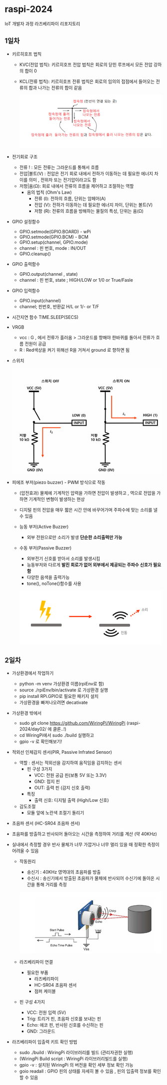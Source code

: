 # raspi-2024
IoT 개발자 과정 라즈베리파이 리포지토리

## 1일차
- 키르히호프 법칙 
    - KVC(전압 법칙): 키르히호프 전압 법칙은 회로의 닫힌 루프에서 모든 전압 강하의 합이 0
    - KCL(전류 법칙): 키르히호프 전류 법칙은 회로의 임의의 접점에서 들어오는 전류의 합과 나가는 전류의 합이 같음

        ![KCL](https://raw.githubusercontent.com/som7199/raspi-2024/main/images/ras001.png)

- 전기회로 구조
    - 전류 ! : 모든 전류는 그라운드를 통해서 흐름 
    - 전압|볼트(V) : 전압은 전기 회로 내에서 전하가 이동하는 데 필요한 에너지 차이를 의미 , 전위차 또는 전기압이라고도 함
    - 저항|옴(Ω): 회로 내에서 전류의 흐름을 제어하고 조절하는 역할
        - 옴의 법칙 (Ohm's Law)
            - 전류 (I): 전하의 흐름, 단위는 암페어(A)
            - 전압 (V): 전하가 이동하는 데 필요한 에너지 차이, 단위는 볼트(V)
            - 저항 (R): 전류의 흐름을 방해하는 물질의 특성, 단위는 옴(Ω)

- GPIO 설정함수
    - GPIO.setmode(GPIO.BOARD) - wPi
    - GPIO.setmode(GPIO.BCM) - BCM
    - GPIO.setup(channel, GPIO.mode)
    - channel : 핀 번호, mode : IN/OUT
    - GPIO.cleanup()

- GPIO 출력함수
    - GPIO.output(channel , state)
    - channel : 핀 번호, state ; HIGH/LOW or 1/0 or True/Fasle
- GPIO 입력함수
    - GPIO.input(channel)
    - channel; 핀번호, 반환값 H/L or 1/- or T/F
- 시간지연 함수 TIME.SLEEP(SECS)

- VRGB
    - vcc : G , 에서 전류가 흘러옴 > 그라운드를 향해야 한바퀴를 돌아서 전류가 흐름 전원이 공급
    - R : Red색상을 켜기 위해선 R을 거쳐서 ground 로 향하면 됨 

- 스위치

    ![input](https://raw.githubusercontent.com/som7199/raspi-2024/main/images/ras002.png)


- 피에조 부저(piezo buzzer) - PWM 방식으로 작동
    - (압전효과) 물체에 기계적인 압력을 가하면 전압이 발생하고 , 역으로 전압을 가하면 기계적인 변형이 발생하는 현상 
    - 디지털 핀의 전압을 매우 짧은 시간 안에 바꾸어가며 주파수에 맞는 소리를 낼 수 있음 
    - 능동 부저(Active Buzzer)
        - 외부 전원으로만 소리가 발생 **단순한 소리출력만 가능**
    - 수동 부저(Passive Buzzer)
        - 외부전기 신호를 받아서 소리를 발생시킴 
        - 능동부저와 다르게 **발진 회로가 없어 외부에서 제공되는 주파수 신호가 필요함**
        - 다양한 음색을 출력가능 
        - tone(), noTone()함수를 사용

        ![피에조 부저원리](https://raw.githubusercontent.com/som7199/raspi-2024/main/images/ras003.png)


## 2일차
- 가상환경에서 작업하기
    - python -m venv 가상환경 이름(rpiEnv로 함)
    - source ./rpiEnv/bin/activate 로 가상환경 실행
    - pip install RPi.GPIO로 필요한 패키지 설치
    - 가상환경을 빠져나오려면 decativate

- 가상환경 밖에서
    - sudo git clone https://github.com/WiringPi/WiringPi (raspi-2024/day02/ 에 클론..!)
    - cd WiringPi에서 sudo ./build 실행하고
    - gpio -v 로 확인해보기!

- 적외선 인체감지 센서(PIR, Passive Infrated Sensor)
    - 역할 : 센서는 적외선을 감지하여 움직임을 감지하는 센서
        - 핀 구성 3가지 
            - VCC: 전원 공급 핀(보통 5V 또는 3.3V)
            - GND: 접지 핀
            - OUT: 출력 핀 (감지 신호 출력)
        - 특징
            - 출력 신호: 디지털 출력 (High/Low 신호)
    - 감도조절
        - 모듈 앞에 노란색 조절기 돌리기 

- 초음파 센서 (HC-SR04 초음파 센서)
 - 초음파를 방출하고 반사되어 돌아오는 시간을 측정하여 거리를 계산 (약 40KHz)
 - 실내에서 측정할 경우 반사 물체가 너무 가깝거나 너무 멀리 있을 때 정확한 측정이 어려울 수 있음
    - 작동원리
        - 송신기 : 40KHz 영역대의 초음파를 방출 
        - 수신시 : 송신기에서 방출된 초음파가 물체에 반사되어 수신기에 돌아온 시간을 통해 거리를 측정
        
        ![초음파센서 작동원리](https://raw.githubusercontent.com/som7199/raspi-2024/main/images/ras004.png)

    - 라즈베리파이 연결
        - 필요한 부품
            - 라즈베리파이
            - HC-SR04 초음파 센서
            - 점퍼 케이블

    - 핀 구성 4가지
        - VCC: 전원 입력 (5V)
        - Trig: 트리거 핀, 초음파 신호를 보내는 핀
        - Echo: 에코 핀, 반사된 신호를 수신하는 핀
        - GND: 그라운드

- 라즈베리파이 입출력 키트 확인 방법
    - sudo ./build : WiringPi 라이브러리를 빌드 (관리자권한 실행)
    - (WiringPi Build script : WiringPi 라이브러리빌드를 실행) 
    - gpio -v : 설치된 WiringPi 의 버전을 확인 세부 정보 확인 가능
    - goio readall : GPIO 핀의 상태를 자세히 볼 수 있음 , 핀의 입출력 정보를 확인 할 수 있음
